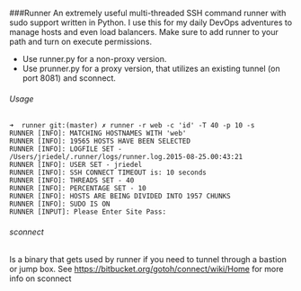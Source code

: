 ###Runner
An extremely useful multi-threaded SSH command runner with sudo support written in Python. I use this for my daily DevOps adventures to manage hosts and even load balancers. Make sure to add runner to your path and turn on execute permissions. 

- Use runner.py for a non-proxy version. 
- Use prunner.py for a proxy version, that utilizes an existing tunnel (on port 8081) and sconnect. 

###### Usage
	➜  runner git:(master) ✗ runner -r web -c 'id' -T 40 -p 10 -s
	RUNNER [INFO]: MATCHING HOSTNAMES WITH 'web'
	RUNNER [INFO]: 19565 HOSTS HAVE BEEN SELECTED
	RUNNER [INFO]: LOGFILE SET - /Users/jriedel/.runner/logs/runner.log.2015-08-25.00:43:21
	RUNNER [INFO]: USER SET - jriedel
	RUNNER [INFO]: SSH CONNECT TIMEOUT is: 10 seconds
	RUNNER [INFO]: THREADS SET - 40
	RUNNER [INFO]: PERCENTAGE SET - 10
	RUNNER [INFO]: HOSTS ARE BEING DIVIDED INTO 1957 CHUNKS
	RUNNER [INFO]: SUDO IS ON
	RUNNER [INPUT]: Please Enter Site Pass: 


###### sconnect
Is a binary that gets used by runner if you need to tunnel through a bastion or jump box. 
See https://bitbucket.org/gotoh/connect/wiki/Home for more info on sconnect
